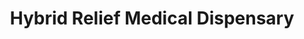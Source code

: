 ---
title: "Hybrid Relief Medical Dispensary"
url: /oxford/hybrid-relief-medical-dispensary/
shop: cannabis
---